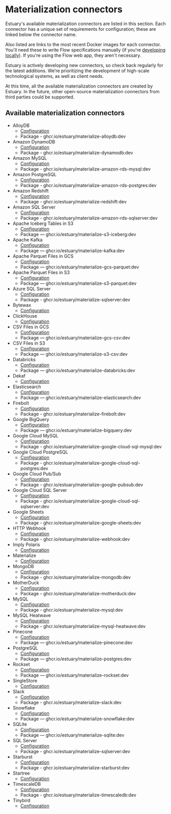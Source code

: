 # Materialization connectors

Estuary's available materialization connectors are listed in this section. Each connector has a unique set of requirements for configuration; these are linked below the connector name.

Also listed are links to the most recent Docker images for each connector. You'll need these to write Flow specifications manually (if you're [developing locally](../../../concepts/flowctl.md)). If you're using the Flow web app, they aren't necessary.

Estuary is actively developing new connectors, so check back regularly for the latest additions. We’re prioritizing the development of high-scale technological systems, as well as client needs.

At this time, all the available materialization connectors are created by Estuary.
In the future, other open-source materialization connectors from third parties could be supported.

## Available materialization connectors

* AlloyDB
  * [Configuration](./alloydb.md)
  * Package - ghcr.io/estuary/materialize-alloydb:dev
* Amazon DynamoDB
  * [Configuration](./amazon-dynamodb.md)
  * Package - ghcr.io/estuary/materialize-dynamodb:dev
* Amazon MySQL
  * [Configuration](./MySQL/amazon-rds-mysql.md)
  * Package - ghcr.io/estuary/materialize-amazon-rds-mysql:dev
* Amazon PostgreSQL
  * [Configuration](./PostgreSQL/amazon-rds-postgres.md)
  * Package - ghcr.io/estuary/materialize-amazon-rds-postgres:dev
* Amazon Redshift
  * [Configuration](./amazon-redshift.md)
  * Package - ghcr.io/estuary/materialize-redshift:dev
* Amazon SQL Server
  * [Configuration](./SQLServer/amazon-rds-sqlserver.md)
  * Package - ghcr.io/estuary/materialize-amazon-rds-sqlserver:dev
* Apache Iceberg Tables in S3
  * [Configuration](./amazon-s3-iceberg.md)
  * Package — ghcr.io/estuary/materialize-s3-iceberg:dev
* Apache Kafka
  * [Configuration](./apache-kafka.md)
  * Package — ghcr.io/estuary/materialize-kafka:dev
* Apache Parquet Files in GCS
  * [Configuration](./google-gcs-parquet.md)
  * Package — ghcr.io/estuary/materialize-gcs-parquet:dev
* Apache Parquet Files in S3
  * [Configuration](./amazon-s3-parquet.md)
  * Package — ghcr.io/estuary/materialize-s3-parquet:dev
* Azure SQL Server
  * [Configuration](./SQLServer/)
  * Package - ghcr.io/estuary/materialize-sqlserver:dev
* Bytewax
  * [Configuration](./Dekaf/bytewax.md)
* ClickHouse
  * [Configuration](./Dekaf/clickhouse.md)
* CSV Files in GCS
  * [Configuration](./google-gcs-csv.md)
  * Package — ghcr.io/estuary/materialize-gcs-csv:dev
* CSV Files in S3
  * [Configuration](./amazon-s3-csv.md)
  * Package — ghcr.io/estuary/materialize-s3-csv:dev
* Databricks
  * [Configuration](./databricks.md)
  * Package — ghcr.io/estuary/materialize-databricks:dev
* Dekaf
  * [Configuration](./Dekaf/dekaf.md)
* Elasticsearch
  * [Configuration](./Elasticsearch.md)
  * Package — ghcr.io/estuary/materialize-elasticsearch:dev
* Firebolt
  * [Configuration](./Firebolt.md)
  * Package - ghcr.io/estuary/materialize-firebolt:dev
* Google BigQuery
  * [Configuration](./BigQuery.md)
  * Package — ghcr.io/estuary/materialize-bigquery:dev
* Google Cloud MySQL
  * [Configuration](./MySQL/google-cloud-sql-mysql.md)
  * Package - ghcr.io/estuary/materialize-google-cloud-sql-mysql:dev
* Google Cloud PostgreSQL
  * [Configuration](./PostgreSQL/google-cloud-sql-postgres.md)
  * Package - ghcr.io/estuary/materialize-google-cloud-sql-postgres:dev
* Google Cloud Pub/Sub
  * [Configuration](./google-pubsub.md)
  * Package - ghcr.io/estuary/materialize-google-pubsub:dev
* Google Cloud SQL Server
  * [Configuration](./SQLServer/google-cloud-sql-sqlserver.md)
  * Package - ghcr.io/estuary/materialize-google-cloud-sql-sqlserver:dev
* Google Sheets
  * [Configuration](./Google-sheets.md)
  * Package - ghcr.io/estuary/materialize-google-sheets:dev
* HTTP Webhook
  * [Configuration](./http-webhook.md)
  * Package - ghcr.io/estuary/materialize-webhook:dev
* Imply Polaris
  * [Configuration](./Dekaf/imply-polaris.md)
* Materialize
  * [Configuration](./Dekaf/materialize.md)
* MongoDB
  * [Configuration](./mongodb.md)
  * Package - ghcr.io/estuary/materialize-mongodb:dev
* MotherDuck
  * [Configuration](./motherduck.md)
  * Package - ghcr.io/estuary/materialize-motherduck:dev
* MySQL
  * [Configuration](./MySQL/)
  * Package - ghcr.io/estuary/materialize-mysql:dev
* MySQL Heatwave
  * [Configuration](./mysql-heatwave.md)
  * Package - ghcr.io/estuary/materialize-mysql-heatwave:dev
* Pinecone
  * [Configuration](./pinecone.md)
  * Package — ghcr.io/estuary/materialize-pinecone:dev
* PostgreSQL
  * [Configuration](./PostgreSQL/)
  * Package — ghcr.io/estuary/materialize-postgres:dev
* Rockset
  * [Configuration](./Rockset.md)
  * Package — ghcr.io/estuary/materialize-rockset:dev
* SingleStore
  * [Configuration](./Dekaf/singlestore.md)
* Slack
  * [Configuration](./slack.md)
  * Package - ghcr.io/estuary/materialize-slack:dev
* Snowflake
  * [Configuration](./Snowflake.md)
  * Package — ghcr.io/estuary/materialize-snowflake:dev
* SQLite
  * [Configuration](./SQLite.md)
  * Package — ghcr.io/estuary/materialize-sqlite:dev
* SQL Server
  * [Configuration](./SQLServer/)
  * Package - ghcr.io/estuary/materialize-sqlserver:dev
* Starburst
  * [Configuration](./starburst.md)
  * Package - ghcr.io/estuary/materialize-starburst:dev
* Startree
  * [Configuration](./Dekaf/startree.md)
* TimescaleDB
  * [Configuration](./timescaledb.md)
  * Package - ghcr.io/estuary/materialize-timescaledb:dev
* Tinybird
  * [Configuration](./Dekaf/tinybird.md)

